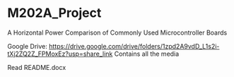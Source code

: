 # M202A_Project
A Horizontal Power Comparison of Commonly Used Microcontroller Boards

Google Drive: https://drive.google.com/drive/folders/1zpd2A9vdD_L1s2i-tXj2ZQ2Z_FPMoxEz?usp=share_link
Contains all the media

Read README.docx


